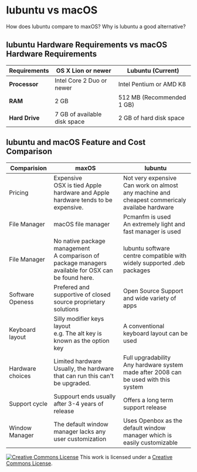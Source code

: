 # lubuntu vs macOS

How does lubuntu compare to maxOS? Why is lubuntu a good alternative?

## lubuntu Hardware Requirements vs macOS Hardware Requirements

| **Requirements** | **OS X Lion or newer** |  **Lubuntu (Current)**  |
|------------------|--------------------|-------------------------|
| **Processor** |  Intel Core 2 Duo or newer | Intel Pentium or AMD K8 |
| **RAM** |  2 GB | 512 MB (Recommended 1 GB) |
| **Hard Drive**  | 7 GB of available disk space | 2 GB of hard disk space |


## lubuntu and macOS Feature and Cost Comparison

|**Comparision**       	|**maxOS** 	|**lubuntu**  |
|-------------------	|----------------------	|---------------------	|
| Pricing 	| Expensive <br />OSX is tied Apple hardware and Apple hardware tends to be expensive. |  Not very expensive<br /> Can work on almost any machine and cheapest commericaly availabe hardware|
| File Manager   | macOS file manager |   Pcmanfm is used <br/> An extremely light and fast manager is used |
| File Manager   | No native package management <br />A comparison of package managers available for OSX can be found here.|   lubuntu software centre compatible with widely supported .deb packages|
| Software Openess  | Prefered and supportive of closed source proprietary solutions <br /> | Open Source Support and wide variety of apps <br/>	|
| Keyboard layout    | Silly modifier keys layout <br/> e.g. The alt key is known as the option key         | A conventional keyboard layout can be used   |
| Hardware choices  | Limited hardware <br/>Usually, the hardware that can run this can't be upgraded.     | Full upgradability <br/> Any hardware system made after 2008 can be used with this system |
| Support cycle | Suppourt ends usually after 3-4 years of release  <br/>     |   Offers a long term support release<br/>    |
| Window Manager | The default window manager lacks any user customization <br/>  |   Uses Openbox as the default window manager which is easily customizable <br/>     |

<a rel="license" href="http://creativecommons.org/licenses/by-sa/4.0/"><img alt="Creative Commons License" style="border-width:0" src="https://i.creativecommons.org/l/by-sa/4.0/80x15.png" /></a> This work is licensed under a <a rel="license" href="http://creativecommons.org/licenses/by-sa/4.0/">Creative Commons License</a>.
